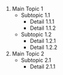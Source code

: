 1. Main Topic 1
    - Subtopic 1.1
        * Detail 1.1.1
        * Detail 1.1.2
    - Subtopic 1.2
        * Detail 1.2.1
        * Detail 1.2.2
2. Main Topic 2
    - Subtopic 2.1
        * Detail 2.1.1
     
